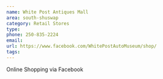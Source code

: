 ```yaml
---
name: White Post Antiques Mall
area: south-shuswap
category: Retail Stores
type: 
phone: 250-835-2224
email: 
url: https://www.facebook.com/WhitePostAutoMuseum/shop/
tags:
---
```


Online Shopping via Facebook